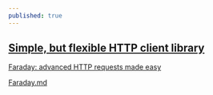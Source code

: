 ```yaml
---
published: true
---
```

## [Simple, but flexible HTTP client library](https://github.com/lostisland/faraday)

[Faraday: advanced HTTP requests made easy](https://mislav.net/2011/07/faraday-advanced-http/)

[Faraday.md](https://gist.github.com/hemanth/3002015)

